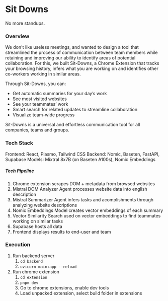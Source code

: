 # Sit Downs

No more standups.

### Overview

We don't like useless meetings, and wanted to design a tool that streamlined the process of communication between team members while retaining and improving our ability to identify areas of potential collaboration. For this, we built Sit-Downs, a Chrome Extension that tracks your browsing history, infers what you are working on and identifies other co-workers working in similar areas.

Through Sit-Downs, you can:
- Get automatic summaries for your day’s work
- See most visited websites
- See your teammates’ work
- Smart search for related updates to streamline collaboration
- Visualize team-wide progress

Sit-Downs is a universal and effortless communication tool for all companies, teams and groups.

### Tech Stack

Frontend: React, Plasmo, Tailwind CSS
Backend: Nomic, Baseten, FastAPI, Supabase
Models: Mixtral 8x7B (on Baseten A100s), Nomic Embeddings

##### Tech Pipeline

1. Chrome extension scrapes DOM + metadata from browsed websites
2. Mistral DOM Analyzer Agent processes website data into english description
3. Mistral Summarizer Agent infers tasks and acomplishments through analyzing website descriptions
4. Nomic Embeddings Model creates vector embeddings of each summary
5. Vector Similarity Search used on vector embeddings to find teammates working on similar tasks
6. Supabase hosts all data
7. Frontend displays results to end-user and team

### Execution

1. Run backend server
    1. `cd backend`
    2. `uvicorn main:app --reload`
2. Run chrome extension
    1. `cd extension`
    2. `pnpm dev`
    3. Go to chrome extensions, enable dev tools
    4. Load unpacked extension, select build folder in extensions
